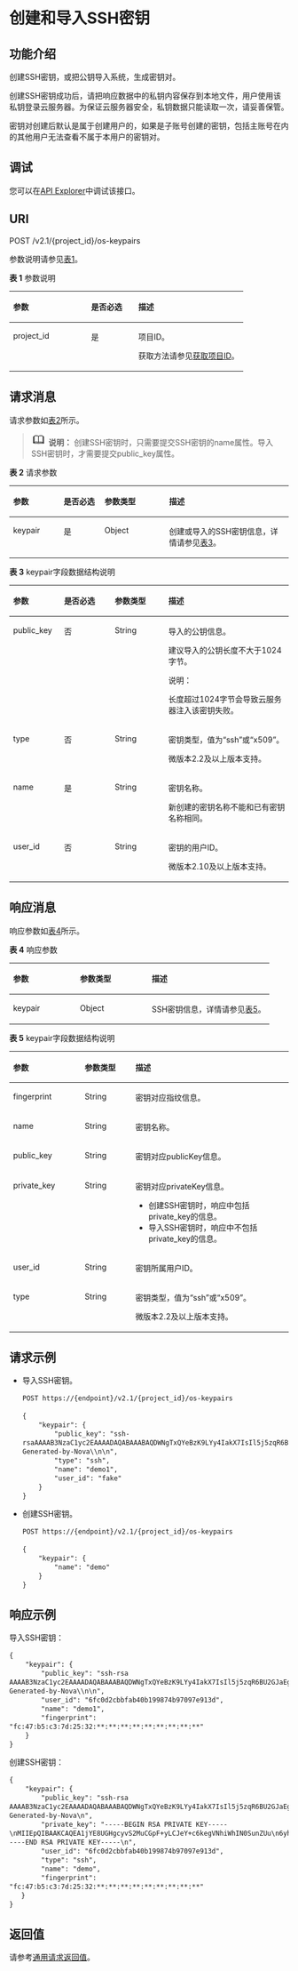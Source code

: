 # 创建和导入SSH密钥<a name="ZH-CN_TOPIC_0020212678"></a>

## 功能介绍<a name="section52930837"></a>

创建SSH密钥，或把公钥导入系统，生成密钥对。

创建SSH密钥成功后，请把响应数据中的私钥内容保存到本地文件，用户使用该私钥登录云服务器。为保证云服务器安全，私钥数据只能读取一次，请妥善保管。

密钥对创建后默认是属于创建用户的，如果是子账号创建的密钥，包括主账号在内的其他用户无法查看不属于本用户的密钥对。

## 调试<a name="section926243314015"></a>

您可以在[API Explorer](https://apiexplorer.developer.huaweicloud.com/apiexplorer/doc?product=ECS&api=NovaCreateKeypair)中调试该接口。

## URI<a name="section6615485"></a>

POST /v2.1/\{project\_id\}/os-keypairs

参数说明请参见[表1](#table909717)。

**表 1**  参数说明

<a name="table909717"></a>
<table><thead align="left"><tr id="row9180116"><th class="cellrowborder" valign="top" width="33.333333333333336%" id="mcps1.2.4.1.1"><p id="p5187119"><a name="p5187119"></a><a name="p5187119"></a>参数</p>
</th>
<th class="cellrowborder" valign="top" width="20.202020202020204%" id="mcps1.2.4.1.2"><p id="p17503500"><a name="p17503500"></a><a name="p17503500"></a>是否必选</p>
</th>
<th class="cellrowborder" valign="top" width="46.46464646464647%" id="mcps1.2.4.1.3"><p id="p8497414"><a name="p8497414"></a><a name="p8497414"></a>描述</p>
</th>
</tr>
</thead>
<tbody><tr id="row67029240"><td class="cellrowborder" valign="top" width="33.333333333333336%" headers="mcps1.2.4.1.1 "><p id="p60659387"><a name="p60659387"></a><a name="p60659387"></a>project_id</p>
</td>
<td class="cellrowborder" valign="top" width="20.202020202020204%" headers="mcps1.2.4.1.2 "><p id="p14463294"><a name="p14463294"></a><a name="p14463294"></a>是</p>
</td>
<td class="cellrowborder" valign="top" width="46.46464646464647%" headers="mcps1.2.4.1.3 "><p id="p37593705"><a name="p37593705"></a><a name="p37593705"></a>项目ID。</p>
<p id="p1180512217438"><a name="p1180512217438"></a><a name="p1180512217438"></a>获取方法请参见<a href="获取项目ID.md">获取项目ID</a>。</p>
</td>
</tr>
</tbody>
</table>

## 请求消息<a name="section59539371"></a>

请求参数如[表2](#table8287277)所示。

>![](public_sys-resources/icon-note.gif) **说明：** 
>创建SSH密钥时，只需要提交SSH密钥的name属性。导入SSH密钥时，才需要提交public\_key属性。

**表 2**  请求参数

<a name="table8287277"></a>
<table><thead align="left"><tr id="row6478825"><th class="cellrowborder" valign="top" width="18.05%" id="mcps1.2.5.1.1"><p id="p55022811"><a name="p55022811"></a><a name="p55022811"></a>参数</p>
</th>
<th class="cellrowborder" valign="top" width="14.66%" id="mcps1.2.5.1.2"><p id="p27662693"><a name="p27662693"></a><a name="p27662693"></a>是否必选</p>
</th>
<th class="cellrowborder" valign="top" width="23.119999999999997%" id="mcps1.2.5.1.3"><p id="p26085680"><a name="p26085680"></a><a name="p26085680"></a>参数类型</p>
</th>
<th class="cellrowborder" valign="top" width="44.17%" id="mcps1.2.5.1.4"><p id="p32565348"><a name="p32565348"></a><a name="p32565348"></a>描述</p>
</th>
</tr>
</thead>
<tbody><tr id="row20547495"><td class="cellrowborder" valign="top" width="18.05%" headers="mcps1.2.5.1.1 "><p id="p53734436"><a name="p53734436"></a><a name="p53734436"></a>keypair</p>
</td>
<td class="cellrowborder" valign="top" width="14.66%" headers="mcps1.2.5.1.2 "><p id="p57522049"><a name="p57522049"></a><a name="p57522049"></a>是</p>
</td>
<td class="cellrowborder" valign="top" width="23.119999999999997%" headers="mcps1.2.5.1.3 "><p id="p28774374"><a name="p28774374"></a><a name="p28774374"></a>Object</p>
</td>
<td class="cellrowborder" valign="top" width="44.17%" headers="mcps1.2.5.1.4 "><p id="p38553569"><a name="p38553569"></a><a name="p38553569"></a>创建或导入的SSH密钥信息，详情请参见<a href="#table54046809">表3</a>。</p>
</td>
</tr>
</tbody>
</table>

**表 3**  keypair字段数据结构说明

<a name="table54046809"></a>
<table><thead align="left"><tr id="row66830726"><th class="cellrowborder" valign="top" width="18.181818181818183%" id="mcps1.2.5.1.1"><p id="p47584422136"><a name="p47584422136"></a><a name="p47584422136"></a>参数</p>
</th>
<th class="cellrowborder" valign="top" width="18.181818181818183%" id="mcps1.2.5.1.2"><p id="p47581425137"><a name="p47581425137"></a><a name="p47581425137"></a>是否必选</p>
</th>
<th class="cellrowborder" valign="top" width="19.191919191919194%" id="mcps1.2.5.1.3"><p id="p187581542191314"><a name="p187581542191314"></a><a name="p187581542191314"></a>参数类型</p>
</th>
<th class="cellrowborder" valign="top" width="44.44444444444445%" id="mcps1.2.5.1.4"><p id="p197587425136"><a name="p197587425136"></a><a name="p197587425136"></a>描述</p>
</th>
</tr>
</thead>
<tbody><tr id="row4961980"><td class="cellrowborder" valign="top" width="18.181818181818183%" headers="mcps1.2.5.1.1 "><p id="p66376082"><a name="p66376082"></a><a name="p66376082"></a>public_key</p>
</td>
<td class="cellrowborder" valign="top" width="18.181818181818183%" headers="mcps1.2.5.1.2 "><p id="p7753598"><a name="p7753598"></a><a name="p7753598"></a>否</p>
</td>
<td class="cellrowborder" valign="top" width="19.191919191919194%" headers="mcps1.2.5.1.3 "><p id="p24061669"><a name="p24061669"></a><a name="p24061669"></a>String</p>
</td>
<td class="cellrowborder" valign="top" width="44.44444444444445%" headers="mcps1.2.5.1.4 "><p id="p189241054111414"><a name="p189241054111414"></a><a name="p189241054111414"></a>导入的公钥信息。</p>
<p id="p52054505113323"><a name="p52054505113323"></a><a name="p52054505113323"></a>建议导入的公钥长度不大于1024字节。</p>
<div class="note" id="note6540161717279"><a name="note6540161717279"></a><a name="note6540161717279"></a><span class="notetitle"> 说明： </span><div class="notebody"><p id="p354119176278"><a name="p354119176278"></a><a name="p354119176278"></a>长度超过1024字节会导致<span id="text1287464145312"><a name="text1287464145312"></a><a name="text1287464145312"></a>云服务器</span>注入该密钥失败。</p>
</div></div>
</td>
</tr>
<tr id="row82031036195016"><td class="cellrowborder" valign="top" width="18.181818181818183%" headers="mcps1.2.5.1.1 "><p id="p920333685015"><a name="p920333685015"></a><a name="p920333685015"></a>type</p>
</td>
<td class="cellrowborder" valign="top" width="18.181818181818183%" headers="mcps1.2.5.1.2 "><p id="p9203836135020"><a name="p9203836135020"></a><a name="p9203836135020"></a>否</p>
</td>
<td class="cellrowborder" valign="top" width="19.191919191919194%" headers="mcps1.2.5.1.3 "><p id="p1420310367501"><a name="p1420310367501"></a><a name="p1420310367501"></a>String</p>
</td>
<td class="cellrowborder" valign="top" width="44.44444444444445%" headers="mcps1.2.5.1.4 "><p id="p142031336145018"><a name="p142031336145018"></a><a name="p142031336145018"></a>密钥类型，值为<span class="parmvalue" id="parmvalue15700202243020"><a name="parmvalue15700202243020"></a><a name="parmvalue15700202243020"></a>“ssh”</span>或<span class="parmvalue" id="parmvalue9128122803013"><a name="parmvalue9128122803013"></a><a name="parmvalue9128122803013"></a>“x509”</span>。</p>
<p id="p11201175716463"><a name="p11201175716463"></a><a name="p11201175716463"></a>微版本2.2及以上版本支持。</p>
</td>
</tr>
<tr id="row28567114"><td class="cellrowborder" valign="top" width="18.181818181818183%" headers="mcps1.2.5.1.1 "><p id="p32234903"><a name="p32234903"></a><a name="p32234903"></a>name</p>
</td>
<td class="cellrowborder" valign="top" width="18.181818181818183%" headers="mcps1.2.5.1.2 "><p id="p60890369"><a name="p60890369"></a><a name="p60890369"></a>是</p>
</td>
<td class="cellrowborder" valign="top" width="19.191919191919194%" headers="mcps1.2.5.1.3 "><p id="p33172847"><a name="p33172847"></a><a name="p33172847"></a>String</p>
</td>
<td class="cellrowborder" valign="top" width="44.44444444444445%" headers="mcps1.2.5.1.4 "><p id="p23814811"><a name="p23814811"></a><a name="p23814811"></a>密钥名称。</p>
<p id="p3185261315290"><a name="p3185261315290"></a><a name="p3185261315290"></a>新创建的密钥名称不能和已有密钥名称相同。</p>
</td>
</tr>
<tr id="row22241550192311"><td class="cellrowborder" valign="top" width="18.181818181818183%" headers="mcps1.2.5.1.1 "><p id="p14224450172312"><a name="p14224450172312"></a><a name="p14224450172312"></a>user_id</p>
</td>
<td class="cellrowborder" valign="top" width="18.181818181818183%" headers="mcps1.2.5.1.2 "><p id="p167344512420"><a name="p167344512420"></a><a name="p167344512420"></a>否</p>
</td>
<td class="cellrowborder" valign="top" width="19.191919191919194%" headers="mcps1.2.5.1.3 "><p id="p1022419500232"><a name="p1022419500232"></a><a name="p1022419500232"></a>String</p>
</td>
<td class="cellrowborder" valign="top" width="44.44444444444445%" headers="mcps1.2.5.1.4 "><p id="p1622411505237"><a name="p1622411505237"></a><a name="p1622411505237"></a>密钥的用户ID。</p>
<p id="p141914504713"><a name="p141914504713"></a><a name="p141914504713"></a>微版本2.10及以上版本支持。</p>
</td>
</tr>
</tbody>
</table>

## 响应消息<a name="section66092295"></a>

响应参数如[表4](#table51598880)所示。

**表 4**  响应参数

<a name="table51598880"></a>
<table><thead align="left"><tr id="row44903457"><th class="cellrowborder" valign="top" width="25.687431256874316%" id="mcps1.2.4.1.1"><p id="p52863116"><a name="p52863116"></a><a name="p52863116"></a>参数</p>
</th>
<th class="cellrowborder" valign="top" width="27.567243275672432%" id="mcps1.2.4.1.2"><p id="p16299242"><a name="p16299242"></a><a name="p16299242"></a>参数类型</p>
</th>
<th class="cellrowborder" valign="top" width="46.745325467453256%" id="mcps1.2.4.1.3"><p id="p45170224"><a name="p45170224"></a><a name="p45170224"></a>描述</p>
</th>
</tr>
</thead>
<tbody><tr id="row23474126"><td class="cellrowborder" valign="top" width="25.687431256874316%" headers="mcps1.2.4.1.1 "><p id="p22356031"><a name="p22356031"></a><a name="p22356031"></a>keypair</p>
</td>
<td class="cellrowborder" valign="top" width="27.567243275672432%" headers="mcps1.2.4.1.2 "><p id="p45057304"><a name="p45057304"></a><a name="p45057304"></a>Object</p>
</td>
<td class="cellrowborder" valign="top" width="46.745325467453256%" headers="mcps1.2.4.1.3 "><p id="p30540622"><a name="p30540622"></a><a name="p30540622"></a>SSH密钥信息，详情请参见<a href="#table51079899">表5</a>。</p>
</td>
</tr>
</tbody>
</table>

**表 5**  keypair字段数据结构说明

<a name="table51079899"></a>
<table><thead align="left"><tr id="row66208776"><th class="cellrowborder" valign="top" width="25.619999999999997%" id="mcps1.2.4.1.1"><p id="p1117813381339"><a name="p1117813381339"></a><a name="p1117813381339"></a>参数</p>
</th>
<th class="cellrowborder" valign="top" width="18.11%" id="mcps1.2.4.1.2"><p id="p1517883853320"><a name="p1517883853320"></a><a name="p1517883853320"></a>参数类型</p>
</th>
<th class="cellrowborder" valign="top" width="56.269999999999996%" id="mcps1.2.4.1.3"><p id="p13178153853317"><a name="p13178153853317"></a><a name="p13178153853317"></a>描述</p>
</th>
</tr>
</thead>
<tbody><tr id="row27729526"><td class="cellrowborder" valign="top" width="25.619999999999997%" headers="mcps1.2.4.1.1 "><p id="p31499108"><a name="p31499108"></a><a name="p31499108"></a>fingerprint</p>
</td>
<td class="cellrowborder" valign="top" width="18.11%" headers="mcps1.2.4.1.2 "><p id="p37455857"><a name="p37455857"></a><a name="p37455857"></a>String</p>
</td>
<td class="cellrowborder" valign="top" width="56.269999999999996%" headers="mcps1.2.4.1.3 "><p id="p59121255"><a name="p59121255"></a><a name="p59121255"></a>密钥对应指纹信息。</p>
</td>
</tr>
<tr id="row62329248"><td class="cellrowborder" valign="top" width="25.619999999999997%" headers="mcps1.2.4.1.1 "><p id="p15504345"><a name="p15504345"></a><a name="p15504345"></a>name</p>
</td>
<td class="cellrowborder" valign="top" width="18.11%" headers="mcps1.2.4.1.2 "><p id="p54079315"><a name="p54079315"></a><a name="p54079315"></a>String</p>
</td>
<td class="cellrowborder" valign="top" width="56.269999999999996%" headers="mcps1.2.4.1.3 "><p id="p30917775"><a name="p30917775"></a><a name="p30917775"></a>密钥名称。</p>
</td>
</tr>
<tr id="row9824527"><td class="cellrowborder" valign="top" width="25.619999999999997%" headers="mcps1.2.4.1.1 "><p id="p57589242"><a name="p57589242"></a><a name="p57589242"></a>public_key</p>
</td>
<td class="cellrowborder" valign="top" width="18.11%" headers="mcps1.2.4.1.2 "><p id="p20116657"><a name="p20116657"></a><a name="p20116657"></a>String</p>
</td>
<td class="cellrowborder" valign="top" width="56.269999999999996%" headers="mcps1.2.4.1.3 "><p id="p35311297"><a name="p35311297"></a><a name="p35311297"></a>密钥对应publicKey信息。</p>
</td>
</tr>
<tr id="row16629746121557"><td class="cellrowborder" valign="top" width="25.619999999999997%" headers="mcps1.2.4.1.1 "><p id="p4832208121557"><a name="p4832208121557"></a><a name="p4832208121557"></a>private_key</p>
</td>
<td class="cellrowborder" valign="top" width="18.11%" headers="mcps1.2.4.1.2 "><p id="p55864542121557"><a name="p55864542121557"></a><a name="p55864542121557"></a>String</p>
</td>
<td class="cellrowborder" valign="top" width="56.269999999999996%" headers="mcps1.2.4.1.3 "><p id="p28734020121557"><a name="p28734020121557"></a><a name="p28734020121557"></a>密钥对应privateKey信息。</p>
<a name="ul53408548183356"></a><a name="ul53408548183356"></a><ul id="ul53408548183356"><li>创建SSH密钥时，响应中包括private_key的信息。</li><li>导入SSH密钥时，响应中不包括private_key的信息。</li></ul>
</td>
</tr>
<tr id="row49366219"><td class="cellrowborder" valign="top" width="25.619999999999997%" headers="mcps1.2.4.1.1 "><p id="p39240784"><a name="p39240784"></a><a name="p39240784"></a>user_id</p>
</td>
<td class="cellrowborder" valign="top" width="18.11%" headers="mcps1.2.4.1.2 "><p id="p29185940"><a name="p29185940"></a><a name="p29185940"></a>String</p>
</td>
<td class="cellrowborder" valign="top" width="56.269999999999996%" headers="mcps1.2.4.1.3 "><p id="p3041091"><a name="p3041091"></a><a name="p3041091"></a>密钥所属用户ID。</p>
</td>
</tr>
<tr id="row97681950172617"><td class="cellrowborder" valign="top" width="25.619999999999997%" headers="mcps1.2.4.1.1 "><p id="p1076825012260"><a name="p1076825012260"></a><a name="p1076825012260"></a>type</p>
</td>
<td class="cellrowborder" valign="top" width="18.11%" headers="mcps1.2.4.1.2 "><p id="p1768150152614"><a name="p1768150152614"></a><a name="p1768150152614"></a>String</p>
</td>
<td class="cellrowborder" valign="top" width="56.269999999999996%" headers="mcps1.2.4.1.3 "><p id="p121861283275"><a name="p121861283275"></a><a name="p121861283275"></a>密钥类型，值为<span class="parmvalue" id="parmvalue13791663419"><a name="parmvalue13791663419"></a><a name="parmvalue13791663419"></a>“ssh”</span>或<span class="parmvalue" id="parmvalue552697346"><a name="parmvalue552697346"></a><a name="parmvalue552697346"></a>“x509”</span>。</p>
<p id="p2812534719"><a name="p2812534719"></a><a name="p2812534719"></a>微版本2.2及以上版本支持。</p>
</td>
</tr>
</tbody>
</table>

## 请求示例<a name="section1176153117145"></a>

-   导入SSH密钥。

    ```
    POST https://{endpoint}/v2.1/{project_id}/os-keypairs
    
    {
        "keypair": {
            "public_key": "ssh-rsaAAAAB3NzaC1yc2EAAAADAQABAAABAQDWNgTxQYeBzK9LYy4IakX7IsIl5j5zqR6BU2GJaEg3RK6dlS7rKFQhvy/V/1emK+GT/7P8up9VsMZ9Dx6PBOLow5p+2/wGsMlwDJpW*************************************************************************************************************************************************************************************************************************** Generated-by-Nova\\n\n",
            "type": "ssh",
            "name": "demo1",
            "user_id": "fake"
        }
    }
    ```

-   创建SSH密钥。

    ```
    POST https://{endpoint}/v2.1/{project_id}/os-keypairs
    
    {
        "keypair": {
            "name": "demo"
        }
    }
    ```

## 响应示例<a name="section8681151155119"></a>

导入SSH密钥：

```
{
    "keypair": {
        "public_key": "ssh-rsa AAAAB3NzaC1yc2EAAAADAQABAAABAQDWNgTxQYeBzK9LYy4IakX7IsIl5j5zqR6BU2GJaEg3RK6dlS7rKFQhvy/V/1emK+GT/7P8up9VsMZ9Dx6PBOLow5p+2/wGsMlwDJpWiQ8zNnE********************************************************************************************************************************************************************************************************************************************* Generated-by-Nova\\n\n",
        "user_id": "6fc0d2cbbfab40b199874b97097e913d",
        "name": "demo1",
        "fingerprint": "fc:47:b5:c3:7d:25:32:**:**:**:**:**:**:**:**:**"
    }
}
```

创建SSH密钥：

```
{
    "keypair": {
        "public_key": "ssh-rsa AAAAB3NzaC1yc2EAAAADAQABAAABAQDWNgTxQYeBzK9LYy4IakX7IsIl5j5zqR6BU2GJaEg3RK6dlS7rKFQhvy/V/1emK+GT/7P8up9VsMZ9Dx6PBOLow5p+2/wGsMlwDJpWiQ8zNnE********************************************************************************************************************************************************************************************************************************************* Generated-by-Nova\n",
        "private_key": "-----BEGIN RSA PRIVATE KEY-----\nMIIEpQIBAAKCAQEA1jYE8UGHgcyvS2MuCGpF+yLCJeY+c6kegVNhiWhIN0SunZUu\n6yhUIb8v1f9Xpivhk/+z/LqfVbDGfQ8ejwTi6MOaftv8BrDJcAyaVokPMzZxDIPr\nvwK/2YWBwDMihADjicSHJz6FIMXzXY/3ol1ffAGm7AXVAO0A99DoPBeAZp9pYov1\ng/Sm0EFY2+5Gwd4DSCaRk1HKF+92q6K6pKv6aWi0ZpsDCe20yBpfP9DFlNg8vnkw\ncjmgzG9obWwfo/GV8hLuzqKMtDWknfjzR79z2fTiFTu4HdZcqE0bwjCvxd+Ovs5m\nbZORAEkjseUYn50sJNzbboFY17PRjCXxSwUYmwIDAQABAoIBADNKQ+ywUA3YQLDA\nUqlZKOB09h+0/YccG13D5TrNaV0yaMz6h31u7pYV/RI0TXxQTXbuZt5AoR4Xca9I\nC30bImmxTDDL45CGi/T0T5AgyS7t/iuM+smFkwI2YVbv53fL7q9yCxpucdnjC95/\nNj/+M3qxupIQ42uRVAYCU1jwF6J6YLy/9UamrmVd4bWFRtT19O7uszUhHLqJOZXq\n3ItqnMyD5bSMkzMN+RxmZVXAPkBOonGVeBBInCjvHv23REkngX38zcUSc543H3Di\n4673helqSdMnI0/TgyfLQcNuOsfQcD02A**********************************************************************************************************************************************************************************************************************************************************************************************************************************************************************************************************************************************************************************************************************************************************************************************************************************************************************************************************************************************************************************************\n-----END RSA PRIVATE KEY-----\n",
        "user_id": "6fc0d2cbbfab40b199874b97097e913d",
        "type": "ssh",
        "name": "demo",
        "fingerprint": "fc:47:b5:c3:7d:25:32:**:**:**:**:**:**:**:**:**"
   }
}
```

## 返回值<a name="section57959746"></a>

请参考[通用请求返回值](通用请求返回值.md)。

